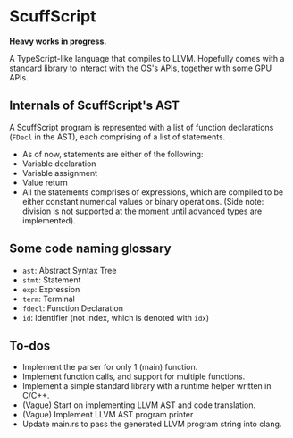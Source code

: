 # ScuffScript

**Heavy works in progress.**

A TypeScript-like language that compiles to LLVM. Hopefully comes with a standard library to interact with the OS's APIs, together with some GPU APIs.

## Internals of ScuffScript's AST

A ScuffScript program is represented with a list of function declarations (`FDecl` in the AST), each comprising of a list of statements.
- As of now, statements are either of the following:
- Variable declaration
- Variable assignment
- Value return
- All the statements comprises of expressions, which are compiled to be either constant numerical values or binary operations. (Side note: division is not supported at the moment until advanced types are implemented).

## Some code naming glossary
- `ast`: Abstract Syntax Tree
- `stmt`: Statement
- `exp`: Expression
- `term`: Terminal
- `fdecl`: Function Declaration
- `id`: Identifier (not index, which is denoted with `idx`)

## To-dos
- Implement the parser for only 1 (main) function.
- Implement function calls, and support for multiple functions.
- Implement a simple standard library with a runtime helper written in C/C++.
- (Vague) Start on implementing LLVM AST and code translation.
- (Vague) Implement LLVM AST program printer
- Update main.rs to pass the generated LLVM program string into clang.
